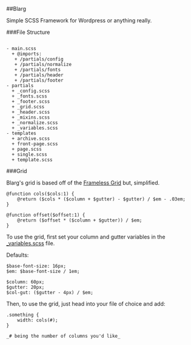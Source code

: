 ##Blarg

Simple SCSS Framework for Wordpress or anything really.

###File Structure
```

- main.scss
  + @imports:
   + /partials/config
   + /partials/normalize
   + /partials/fonts
   + /partials/header
   + /partials/footer
- partials
  + _config.scss
  + _fonts.scss
  + _footer.scss
  + _grid.scss
  + _header.scss
  + _mixins.scss
  + _normalize.scss
  + _variables.scss
- templates
  + archive.scss
  + front-page.scss
  + page.scss
  + single.scss
  + template.scss

```


###Grid

Blarg's grid is based off of the [Frameless Grid](https://github.com/jonikorpi/Frameless/blob/master/frameless.scss "Frameless Grid") but, simplified.
```
@function cols($cols:1) {
	@return ($cols * ($column + $gutter) - $gutter) / $em - .03em;
}

@function offset($offset:1) {
	@return ($offset * ($column + $gutter)) / $em;
}
```
To use the grid, first set your column and gutter variables in the [_variables.scss](https://github.com/ShaneHowell/blarg/blob/master/scss/partials/_variables.scss) file.

Defaults:
```
$base-font-size: 16px;
$em: $base-font-size / 1em;

$column: 60px;
$gutter: 20px;
$col-gut: ($gutter - 4px) / $em;
```

Then, to use the grid, just head into your file of choice and add:
```
.something {
	width: cols(#);
}

_# being the number of columns you'd like_
```

